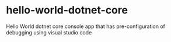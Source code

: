 # hello-world-dotnet-core
Hello World dotnet core console app that has pre-configuration of debugging using visual studio code 
